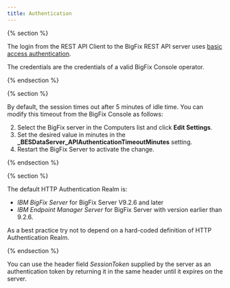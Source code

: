 ```yaml
---
title: Authentication
---
```


{% section %}

The login from the REST API Client to the BigFix REST API server uses [basic access authentication](http://en.wikipedia.org/wiki/Basic_access_authentication ).

The credentials are the credentials of a valid BigFix Console operator.

{% endsection %}

{% section %}

By default, the session times out after 5 minutes of idle time. You can modify this timeout from the BigFix Console as follows:

2. Select the BigFix server in the Computers list and click **Edit Settings**.
3. Set the desired value in minutes in the **_BESDataServer_APIAuthenticationTimeoutMinutes** setting.
4. Restart the BigFix Server to activate the change.

{% endsection %}

{% section %}

The default HTTP Authentication Realm is:
* *IBM BigFix Server* for BigFix Server V9.2.6 and later
* *IBM Endpoint Manager Server* for BigFix Server with version earlier than 9.2.6.

As a best practice try not to depend on a hard-coded definition of HTTP Authentication Realm.

{% endsection %}

You can use the header field *SessionToken* supplied by the server as an authentication token by returning it in the same header until it expires on the server.
